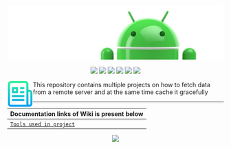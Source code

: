 ![Banner](images/Logo-new.png)


<p align="center">
<a><img src="https://img.shields.io/badge/Retrofit-For--Network-lightgrey"></a>
<a><img src="https://img.shields.io/badge/Coil-For%20Image%20Loading-blue" ></a>
<a><img src="https://img.shields.io/badge/DataStore%20Preferences-key--Value--Pairs--Storage-orange"></a>
<a><img src="https://img.shields.io/badge/Kotlin--Dsl-For--Dependencies-red"></a>
<a><img src="https://img.shields.io/badge/Room-Local--Storage-yellow"></a>
<a><img src="https://img.shields.io/badge/Hilt-Dependency%20Injection-green"></a>
</p>

<p align="center"><a><img align="left" src="https://github.com/devrath/devrath/blob/master/images/description.png" width="60" height="60" alt="Description" title="Description"></a></p> 
This repository contains multiple projects on how to fetch data from a remote server and at the same time cache it gracefully

---


| **Documentation links of Wiki is present below** |
| --- |
| [```Tools used in project```](https://github.com/devrath/DroidFoodApplication/wiki/Tools-used-in-project) |


<p align="center">
<a><img src="https://forthebadge.com/images/badges/built-for-android.svg"></a>
</p>

